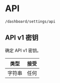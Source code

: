 # API

`/dashboard/settings/api`

## API v1 密钥

确定 API v1 密钥。

|类型 |接受 |
| ------ | -------- |
|字符串 |任何 |
